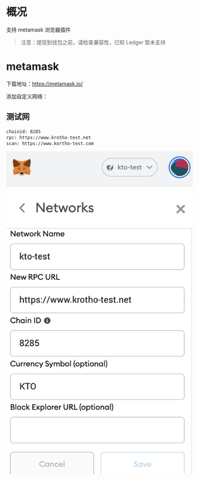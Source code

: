 # 概况

支持 metamask 浏览器插件

> 注意：提现到钱包之前，请检查兼容性，已知 Ledger 暂未支持

# metamask

下载地址：https://metamask.io/

添加自定义网络：

## 测试网

```
chainid: 8285
rpc: https://www.krotho-test.net
scan: https://www.kortho-test.com
```

![metamask](./images/metamask2_en.png)



